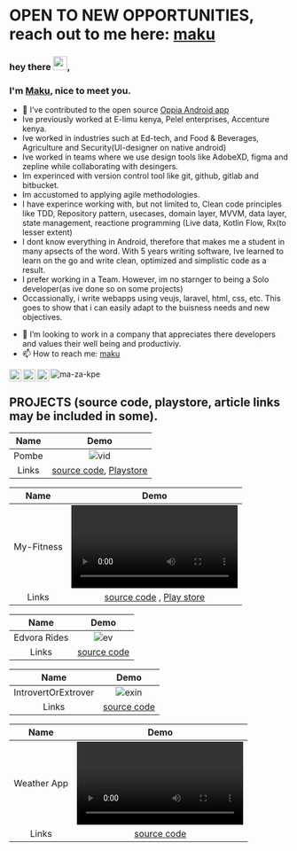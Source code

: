 # OPEN TO NEW OPPORTUNITIES, reach out to me here: [maku](makpalyy@gmail.com)
### hey there <img src="https://media.giphy.com/media/hvRJCLFzcasrR4ia7z/giphy.gif" width="25px">, 
### I'm [Maku](https://github.com/ma-za-kpe/ma-za-kpe), nice to meet you. 

- 🔭 I’ve contributed to the open source [Oppia Android app](https://github.com/oppia/oppia-android)
- Ive previously worked at E-limu kenya, Pelel enterprises, Accenture kenya.
- Ive worked in industries such at Ed-tech, and Food & Beverages, Agriculture and Security(UI-designer on native android)
- Ive worked in teams where we use design tools like AdobeXD, figma and zepline while collaborating with desingers.
- Im experinced with version control tool like git, github, gitlab and bitbucket.
- Im accustomed to applying agile methodologies.
- I have experince working with, but not limited to, Clean code principles like TDD, Repository pattern, usecases, domain layer, MVVM, data layer, 
  state management, reactione programming (Live data, Kotlin Flow, Rx(to lesser extent)
- I dont know everything in Android, therefore that makes me a student in many apsects of the word. With 5 years writing software, Ive learned to learn on the go and write clean, optimized and simplistic code as a result.
- I prefer working in a Team. However, im no starnger to being a Solo developer(as ive done so on some projects)
- Occassionally, i write webapps using veujs, laravel, html, css, etc. This goes to show that i can easily adapt to the buisness needs and new objectives.


<!-- - 🔭 I previously worked on the [Pelel Android app, Backend end (PHP laravel/lumen), Front end (VueJS Open source template)](https://pelelenterprises.com/) -->
<!-- - 🌱 I’m currently appreciating programming languages and technologies as problem solving tools. -->
- 👯 I’m looking to work in a company that appreciates there developers and values their well being and productiviy.
- 📫 How to reach me: [maku](makpalyy@gmail.com)
 <a href="https://twitter.com/ma_za_kpe">
  <img align="left" alt="Maku twitter | Twitter" width="22px" src="https://raw.githubusercontent.com/peterthehan/peterthehan/master/assets/twitter.svg" />
</a>
 <a href="https://twitter.com/ma_za_kpe](https://www.youtube.com/channel/UCmxgU411Ib8KV879s8NDZ_A">
  <img align="left" alt="Maku Youtube" width="22px" src="https://raw.githubusercontent.com/peterthehan/peterthehan/master/assets/youtube.svg" />
</a>
<a href="https://www.linkedin.com/in/maku-mazakpe-700a3a165/">
  <img align="left" alt="Maku's LinkedIN" width="22px" src="https://raw.githubusercontent.com/peterthehan/peterthehan/master/assets/linkedin.svg" />
</a> 
<p align="left"> <img src="https://komarev.com/ghpvc/?username=ma-za-kpe&label=Views&color=blue&style=plastic" alt="ma-za-kpe" /> </p>

## PROJECTS (source code, playstore, article links may be included in some).

| Name | Demo            |  
:-------------------------:|:-------------------------:
 Pombe | ![vid](https://user-images.githubusercontent.com/28810111/210250702-13146320-f693-4244-9b10-bdcbbfd80151.gif)
 Links | [source code](https://github.com/ma-za-kpe/Pombe), [Playstore]( https://play.google.com/store/apps/details?id=com.maku.pombez&pli=1)
 
 | Name | Demo            |  
:-------------------------:|:-------------------------:
 My-Fitness | <video src="https://user-images.githubusercontent.com/28810111/210895322-3029e55a-f43f-474f-886c-f70af7741ebe.mp4" controls="controls" style="max-width: 730px;"></video>
 Links | [source code](https://github.com/ma-za-kpe/MyFitness) , [Play store](https://play.google.com/store/apps/details?id=com.maku.myfitness)
 
  | Name | Demo            |  
:-------------------------:|:-------------------------:
 Edvora Rides | ![ev](https://user-images.githubusercontent.com/28810111/210253430-633a49f8-eecc-453e-a4ab-8b9d21212fab.png)
 Links | [source code](https://github.com/ma-za-kpe/EdvoraRideApp)
 
  | Name | Demo            |  
:-------------------------:|:-------------------------:
 IntrovertOrExtrover | ![exin](https://user-images.githubusercontent.com/28810111/210253750-2f4fdfaf-a471-4750-8de4-890d15992c5a.gif)
 Links | [source code](https://github.com/ma-za-kpe/IntrovertOrExtrover)
 
  | Name | Demo            |  
:-------------------------:|:-------------------------:
 Weather App | <video src="https://user-images.githubusercontent.com/28810111/210254393-9fbfb7ee-2eb4-46c7-b9be-eed1fe096a9b.mp4" controls="controls" style="max-width: 730px;"></video>
 Links | [source code](https://github.com/ma-za-kpe/interview_weather_app)
 

<!-- ## List of ideas.
### I have a long list of ideas id love to build,😄. -->

<!-- - Play pal, An app that lets multiple people play music in a queue, at a party. (NOT YET BUILT)
- Swear cash, ML project to count how many times people curse. (NOT YET BUILT)
- Under the Crown Promotion, an app that automates this promoton. (NOT YET BUILT)
- Reciept scanner. (NOT YET BUILT)
- jog-mark, an app that uses breaks as markers for when you rest on your jogging trail. (NOT YET BUILT)
- Neumorphic Calculator. (NOT YET BUILT)
- Virtual candle light, a system that lets users light virtual candles from other countries to show support. (NOT YET BUILT) -->
